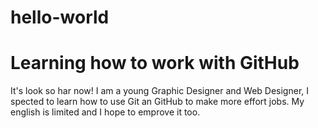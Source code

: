 # hello-world
Learning how to work with GitHub
=========
It's look so har now!
I am a young Graphic Designer and Web Designer, I spected to learn how to use Git an GitHub to make more effort jobs.
My english is limited and I hope to emprove it too.
